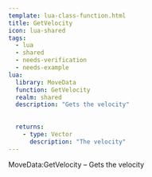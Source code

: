 ```yaml
---
template: lua-class-function.html
title: GetVelocity
icon: lua-shared
tags:
  - lua
  - shared
  - needs-verification
  - needs-example
lua:
  library: MoveData
  function: GetVelocity
  realm: shared
  description: "Gets the velocity"
  
  
  returns:
    - type: Vector
      description: "The velocity"
---
```


<div class="lua__search__keywords">
MoveData:GetVelocity &#x2013; Gets the velocity
</div>
